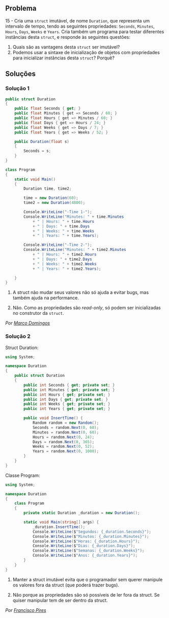 ## Problema

15 - Cria uma `struct` imutável, de nome `Duration`, que representa um
intervalo de tempo, tendo as seguintes propriedades: `Seconds`, `Minutes`,
`Hours`, `Days`, `Weeks` e `Years`. Cria também um programa para testar
diferentes instâncias desta `struct`, e responde às seguintes questões:

1. Quais são as vantagens desta `struct` ser imutável?
2. Podemos usar a sintaxe de inicialização de objetos com propriedades para
   inicializar instâncias desta `struct`? Porquê?

## Soluções

### Solução 1

```csharp
public struct Duration
{
    public float Seconds { get; }
    public float Minutes { get => Seconds / 60; }
    public float Hours { get => Minutes / 60; }
    public float Days { get => Hours / 24; }
    public float Weeks { get => Days / 7; }
    public float Years { get => Weeks / 52; }

    public Duration(float s)
    {
        Seconds = s;
    }
}

class Program
{
    static void Main()
    {
        Duration time, time2;

        time = new Duration(60);
        time2 = new Duration(4800);

        Console.WriteLine("-Time 1-");
        Console.WriteLine("Minutes: " + time.Minutes 
            + " | Hours: " + time.Hours 
            + " | Days: " + time.Days 
            + " | Weeks: " + time.Weeks 
            + " | Years: " + time.Years);

        Console.WriteLine("-Time 2-");
        Console.WriteLine("Minutes: " + time2.Minutes 
            + " | Hours: " + time2.Hours 
            + " | Days: " + time2.Days 
            + " | Weeks: " + time2.Weeks 
            + " | Years: " + time2.Years);

    }
}
```

1. A struct não mudar seus valores não só ajuda a evitar bugs, mas também ajuda
na performance.

2. Não. Como as propriedades são *read-only*, só podem ser inicializadas no
construtor da `struct`.

*Por [Marco Domingos](https://github.com/condmaker)*


### Solução 2
Struct Duration:
```csharp
using System;

namespace Duration
{
    public struct Duration
    {
        public int Seconds { get; private set; }
        public int Minutes { get; private set; }
        public int Hours { get; private set; }
        public int Days { get; private set; }
        public int Weeks { get; private set; }
        public int Years { get; private set; }

        public void InsertTime() {
            Random random = new Random();
            Seconds = random.Next(0, 60);
            Minutes = random.Next(0, 60);
            Hours = random.Next(0, 24);
            Days = random.Next(0, 365);
            Weeks = random.Next(0, 52);
            Years = random.Next(0, 1000);
        }
    }
}
```

Classe Program:

```csharp
using System;

namespace Duration
{
    class Program
    {
        private static Duration _duration = new Duration();

        static void Main(string[] args) {
            _duration.InsertTime();
            Console.WriteLine($"Segundos: {_duration.Seconds}");
            Console.WriteLine($"Minutos: {_duration.Minutes}");
            Console.WriteLine($"Horas: {_duration.Hours}");
            Console.WriteLine($"Dias: {_duration.Days}");
            Console.WriteLine($"Semanas: {_duration.Weeks}");
            Console.WriteLine($"Anos: {_duration.Years}");
        }
    }
}

```

1. Manter a struct imutável evita que o programador sem querer manipule os valores fora da struct (que poderá trazer bugs).

2. Não porque as propriedades são só possíveis de ler fora da struct. Se quiser manipular tem de ser dentro da struct. 

*Por [Francisco Pires](https://github.com/FRP7)*
